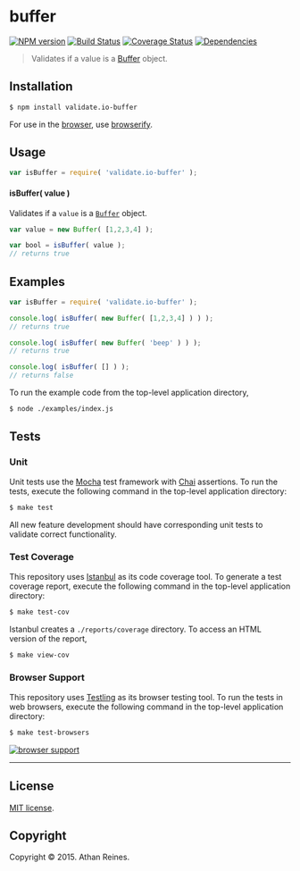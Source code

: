 buffer
===
[![NPM version][npm-image]][npm-url] [![Build Status][travis-image]][travis-url] [![Coverage Status][codecov-image]][codecov-url] [![Dependencies][dependencies-image]][dependencies-url]

> Validates if a value is a [Buffer][node-buffer] object.


## Installation

``` bash
$ npm install validate.io-buffer
```

For use in the [browser][browser-buffer], use [browserify][browserify].


## Usage

``` javascript
var isBuffer = require( 'validate.io-buffer' );
```

#### isBuffer( value )

Validates if a `value` is a [`Buffer`][node-buffer] object.

``` javascript
var value = new Buffer( [1,2,3,4] );

var bool = isBuffer( value );
// returns true
```


## Examples

``` javascript
var isBuffer = require( 'validate.io-buffer' );

console.log( isBuffer( new Buffer( [1,2,3,4] ) ) );
// returns true

console.log( isBuffer( new Buffer( 'beep' ) ) );
// returns true

console.log( isBuffer( [] ) );
// returns false
```

To run the example code from the top-level application directory,

``` bash
$ node ./examples/index.js
```


## Tests

### Unit

Unit tests use the [Mocha][mocha] test framework with [Chai][chai] assertions. To run the tests, execute the following command in the top-level application directory:

``` bash
$ make test
```

All new feature development should have corresponding unit tests to validate correct functionality.


### Test Coverage

This repository uses [Istanbul][istanbul] as its code coverage tool. To generate a test coverage report, execute the following command in the top-level application directory:

``` bash
$ make test-cov
```

Istanbul creates a `./reports/coverage` directory. To access an HTML version of the report,

``` bash
$ make view-cov
```


### Browser Support

This repository uses [Testling][testling] as its browser testing tool. To run the tests in web browsers, execute the following command in the top-level application directory:

``` bash
$ make test-browsers
```

[![browser support][testling-image]][testling-url]


---
## License

[MIT license](http://opensource.org/licenses/MIT). 


## Copyright

Copyright &copy; 2015. Athan Reines.


[npm-image]: http://img.shields.io/npm/v/validate.io-buffer.svg
[npm-url]: https://npmjs.org/package/validate.io-buffer

[travis-image]: http://img.shields.io/travis/validate-io/buffer/master.svg
[travis-url]: https://travis-ci.org/validate-io/buffer

[codecov-image]: https://img.shields.io/codecov/c/github/validate-io/buffer/master.svg
[codecov-url]: https://codecov.io/github/validate-io/buffer?branch=master

[dependencies-image]: http://img.shields.io/david/validate-io/buffer.svg
[dependencies-url]: https://david-dm.org/validate-io/buffer

[dev-dependencies-image]: http://img.shields.io/david/dev/validate-io/buffer.svg
[dev-dependencies-url]: https://david-dm.org/dev/validate-io/buffer

[github-issues-image]: http://img.shields.io/github/issues/validate-io/buffer.svg
[github-issues-url]: https://github.com/validate-io/buffer/issues

[testling-image]: https://ci.testling.com/validate-io/buffer.png
[testling-url]: https://ci.testling.com/validate-io/buffer

[browserify]: https://github.com/substack/node-browserify
[mocha]: http://mochajs.org/
[chai]: http://chaijs.com
[istanbul]: https://github.com/gotwarlost/istanbul
[testling]: https://ci.testling.com

[node-buffer]: http://nodejs.org/api/buffer.html
[browser-buffer]: https://github.com/feross/buffer
